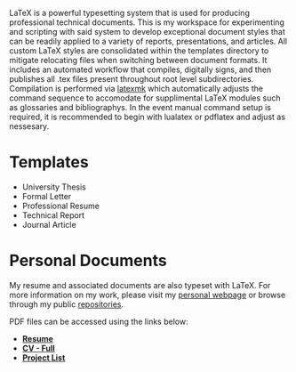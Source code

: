 LaTeX is a powerful typesetting system that is used for producing professional technical documents. This is my workspace for experimenting and scripting with said system to develop exceptional document styles that can be readily applied to a variety of reports, presentations, and articles. All custom LaTeX styles are consolidated within the templates directory to mitigate relocating files when switching between document formats. It includes an automated workflow that compiles, digitally signs, and then publishes all .tex files present throughout root level subdirectories. Compilation is performed via [latexmk](https://ctan.org/pkg/latexmk) which automatically adjusts the command sequence to accomodate for supplimental LaTeX modules such as glossaries and bibliographys. In the event manual command setup is required, it is recommended to begin with lualatex or pdflatex and adjust as nessesary.

# Templates

- University Thesis
- Formal Letter
- Professional Resume
- Technical Report
- Journal Article

# Personal Documents

My resume and associated documents are also typeset with LaTeX. For more information on my work, please visit my [personal webpage](https://Matt-Santos.github.io) or browse through my public [repositories](https://github.com/Matt-Santos?tab=repositories).

PDF files can be accessed using the links below:
- [**Resume**](https://docs.google.com/viewer?url=https://github.com/Matt-Santos/LaTeX-Workshop/releases/latest/download/Matthew_Santos_Resume.pdf)
- [**CV - Full**](https://docs.google.com/viewer?url=https://github.com/Matt-Santos/LaTeX-Workshop/releases/latest/download/Matthew_Santos_CV.pdf)
- [**Project List**](https://docs.google.com/viewer?url=https://github.com/Matt-Santos/LaTeX-Workshop/releases/latest/download/Matthew_Santos_Projects.pdf)
